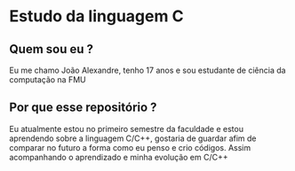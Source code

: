 # Estudo da linguagem C
## Quem sou eu ?
Eu me chamo João Alexandre, tenho 17 anos e sou estudante de ciência da computação na FMU

## Por que esse repositório ?
Eu atualmente estou no primeiro semestre da faculdade e estou aprendendo sobre a linguagem C/C++, gostaria de guardar afim de comparar 
 no futuro a forma como eu penso e crio códigos. Assim acompanhando o aprendizado e minha evolução em C/C++

